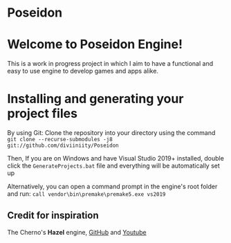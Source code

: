 # Poseidon
# Welcome to Poseidon Engine!

This is a work in progress project in which I aim to have a functional and easy to use engine to develop games and apps alike.


# Installing and generating your project files

By using Git:
Clone the repository into your directory using the command `git clone --recurse-submodules -j8 git://github.com/diviiniity/Poseidon`

Then,
If you are on Windows and have Visual Studio 2019+ installed, double click the `GenerateProjects.bat` file and everything will be automatically set up

Alternatively, you can open a command prompt in the engine's root folder and run:
  `call vendor\bin\premake\premake5.exe vs2019`   
  
## Credit for inspiration

The Cherno's **Hazel** engine, [GitHub](https://github.com/TheCherno/Hazel) and [Youtube](https://www.youtube.com/channel/UCQ-W1KE9EYfdxhL6S4twUNw)
